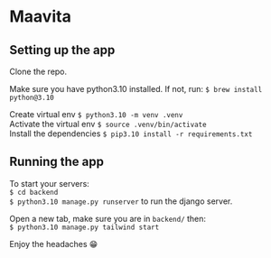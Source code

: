 Maavita
===

## Setting up the app

Clone the repo.  

Make sure you have python3.10 installed. If not, run: `$ brew install python@3.10`  

Create virtual env `$ python3.10 -m venv .venv`  
Activate the virtual env `$ source .venv/bin/activate`  
Install the dependencies `$ pip3.10 install -r requirements.txt`  


## Running the app

To start your servers:  
`$ cd backend`  
`$ python3.10 manage.py runserver` to run the django server.  

Open a new tab, make sure you are in `backend/` then:  
`$ python3.10 manage.py tailwind start`  

Enjoy the headaches 😁
